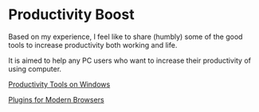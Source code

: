 # Productivity Boost

Based on my experience, I feel like to share (humbly) some of the good tools to increase productivity both working and life.

It is aimed to help any PC users who want to increase their productivity of using computer.

[Productivity Tools on Windows](tools_windows.md)

[Plugins for Modern Browsers](plugin_browser.md)
